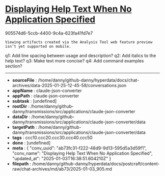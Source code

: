 # [Displaying Help Text When No Application Specified](https://claude.ai/chat/ab73fc31-f222-48d9-9d13-595d5a3d59f1)

905574d6-5ccb-4400-9c4a-623fa41fd7e7

 
```
Viewing artifacts created via the Analysis Tool web feature preview isn’t yet supported on mobile.
```



q1: Add line spacing between usage and description?
q2: Add italics to the help text?
q3: Make text more concise?
q4: Add command examples section?

---

* **sourceFile** : /home/danny/github-danny/hyperdata/docs/chat-archives/data-2025-01-25-12-45-58/conversations.json
* **appName** : claude-json-converter
* **appPath** : claude-json-converter
* **subtask** : [undefined]
* **rootDir** : /home/danny/github-danny/transmissions/src/applications/claude-json-converter
* **dataDir** : /home/danny/github-danny/transmissions/src/applications/claude-json-converter/data
* **targetPath** : /home/danny/github-danny/transmissions/src/applications/claude-json-converter/data
* **tags** : ccc10.ccc20.ccc30.ccc40.ccc50
* **done** : [undefined]
* **meta** : {
  "conv_uuid": "ab73fc31-f222-48d9-9d13-595d5a3d59f1",
  "conv_name": "Displaying Help Text When No Application Specified",
  "updated_at": "2025-01-03T16:38:51.604210Z"
}
* **filepath** : /home/danny/github-danny/hyperdata/docs/postcraft/content-raw/chat-archives/md/ab73/2025-01-03_905.md